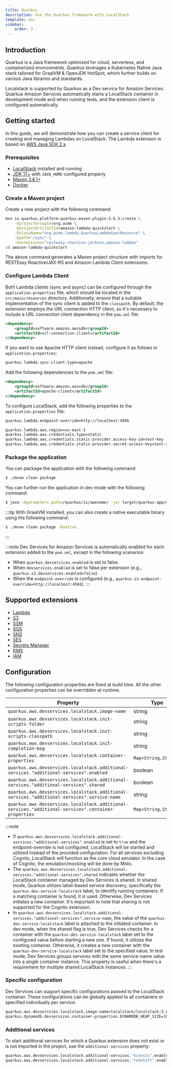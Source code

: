 ```yaml
---
title: Quarkus
description: Use the Quarkus framework with LocalStack
template: doc
sidebar:
    order: 3
---
```


## Introduction

Quarkus is a Java framework optimized for cloud, serverless, and containerized environments.
Quarkus leverages a Kubernetes Native Java stack tailored for GraalVM & OpenJDK HotSpot, which further builds on various Java libraries and standards.

Localstack is supported by Quarkus as a Dev service for Amazon Services.
Quarkus Amazon Services automatically starts a LocalStack container in development mode and when running tests, and the extension client is configured automatically.

## Getting started

In this guide, we will demonstrate how you can create a service client for creating and managing Lambdas on LocalStack.
The Lambda extension is based on [AWS Java SDK 2.x](https://docs.aws.amazon.com/sdk-for-java/v2/developer-guide/welcome.html).

### Prerequisites

- [LocalStack](/aws/getting-started/installation/) installed and running
- [JDK 17+](https://www.oracle.com/java/technologies/javase/jdk17-archive-downloads.html) with `JAVA_HOME` configured properly
- [Maven 3.8.1+](https://maven.apache.org/download.cgi)
- [Docker](https://docs.docker.com/get-docker/)

### Create a Maven project

Create a new project with the following command:

```bash
mvn io.quarkus.platform:quarkus-maven-plugin:3.6.3:create \
    -DprojectGroupId=org.acme \
    -DprojectArtifactId=amazon-lambda-quickstart \
    -DclassName="org.acme.lambda.QuarkusLambdaSyncResource" \
    -Dpath="/sync" \
    -Dextensions="resteasy-reactive-jackson,amazon-lambda"
cd amazon-lambda-quickstart
```

The above command generates a Maven project structure with imports for RESTEasy Reactive/JAX-RS and Amazon Lambda Client extensions.

### Configure Lambda Client

Both Lambda clients (sync and async) can be configured through the `application.properties` file, which should be located in the `src/main/resources` directory.
Additionally, ensure that a suitable implementation of the sync client is added to the `classpath`.
By default, the extension employs the URL connection HTTP client, so it's necessary to include a URL connection client dependency in the `pom.xml` file:

```xml
<dependency>
    <groupId>software.amazon.awssdk</groupId>
    <artifactId>url-connection-client</artifactId>
</dependency>
```

If you want to use Apache HTTP client instead, configure it as follows in `application.properties`:

```xml
quarkus.lambda.sync-client.type=apache
```

Add the following dependencies to the `pom.xml` file:

```xml
<dependency>
    <groupId>software.amazon.awssdk</groupId>
    <artifactId>apache-client</artifactId>
</dependency>
````

To configure LocalStack, add the following properties to the `application.properties` file:

```bash
quarkus.lambda.endpoint-override=http://localhost:4566 

quarkus.lambda.aws.region=us-east-1 
quarkus.lambda.aws.credentials.type=static 
quarkus.lambda.aws.credentials.static-provider.access-key-id=test-key
quarkus.lambda.aws.credentials.static-provider.secret-access-key=test-secret
```

### Package the application

You can package the application with the following command:

```bash
$ ./mvnw clean package
```

You can further run the application in dev mode with the following command:

```bash
$ java -Dparameters.path=/quarkus/is/awesome/ -jar target/quarkus-app/quarkus-run.jar
```

:::tip
With GraalVM installed, you can also create a native executable binary using the following command:

```bash
$ ./mvnw clean package -Dnative.
```
:::

:::note
Dev Services for Amazon Services is automatically enabled for each extension added to the `pom.xml`, except in the following scenarios:

- When `quarkus.devservices.enabled` is set to false.
- When `devservices.enabled` is set to false per extension (e.g., `quarkus.s3.devservices.enabled=false`).
- When the `endpoint-override` is configured (e.g., `quarkus.s3.endpoint-override=http://localhost:4566`).
:::

## Supported extensions

- [Lambda](https://docs.quarkiverse.io/quarkus-amazon-services/dev/amazon-lambda.html)
- [S3](https://docs.quarkiverse.io/quarkus-amazon-services/dev/amazon-s3.html)
- [SSM](https://docs.quarkiverse.io/quarkus-amazon-services/dev/amazon-ssm.html)
- [SQS](https://docs.quarkiverse.io/quarkus-amazon-services/dev/amazon-sqs.html)
- [SNS](https://docs.quarkiverse.io/quarkus-amazon-services/dev/amazon-sns.html)
- [SES](https://docs.quarkiverse.io/quarkus-amazon-services/dev/amazon-ses.html)
- [Secrets Manager](https://docs.quarkiverse.io/quarkus-amazon-services/dev/amazon-secretsmanager.html)
- [KMS](https://docs.quarkiverse.io/quarkus-amazon-services/dev/amazon-kms.html)
- [IAM](https://docs.quarkiverse.io/quarkus-amazon-services/dev/amazon-iam.html)

## Configuration

The following configuration properties are fixed at build time.
All the other configuration properties can be overridden at runtime.

| Property                                   | Type                   | Default                              |
|----------------------------------------------------------|------------------------|--------------------------------------|
| `quarkus.aws.devservices.localstack.image-name`           | string                 | `localstack/localstack:3.0.1`            |
| `quarkus.aws.devservices.localstack.init-scripts-folder`  | string                 |                                      |
| `quarkus.aws.devservices.localstack.init-scripts-classpath`| string                 |                                      |
| `quarkus.aws.devservices.localstack.init-completion-msg`  | string                 |                                      |
| `quarkus.aws.devservices.localstack.container-properties` | `Map<String,String>`  |                                      |
| `quarkus.aws.devservices.localstack.additional-services."additional-services".enabled` | boolean                |                                      |
| `quarkus.aws.devservices.localstack.additional-services."additional-services".shared`  | boolean                | `false`                              |
| `quarkus.aws.devservices.localstack.additional-services."additional-services".service-name` | string                 | `localstack`                         |
| `quarkus.aws.devservices.localstack.additional-services."additional-services".container-properties` | `Map<String,String>`  |                                      |

:::note
- If `quarkus.aws.devservices.localstack.additional-services."additional-services".enabled` is set to `true` and the endpoint-override is not configured, LocalStack will be started and utilized instead of the provided configuration.
  For all services excluding Cognito, LocalStack will function as the core cloud emulator.
   In the case of Cognito, the emulation/mocking will be done by Moto.
- The `quarkus.aws.devservices.localstack.additional-services."additional-services".shared` indicates whether the LocalStack container managed by Dev Services is shared.
  In shared mode, Quarkus utilizes label-based service discovery, specifically the `quarkus-dev-service-localstack` label, to identify running containers.
  If a matching container is found, it is used.
  Otherwise, Dev Services initiates a new container.
  It's important to note that sharing is not supported for the Cognito extension.
- In `quarkus.aws.devservices.localstack.additional-services."additional-services".service-name`, the value of the `quarkus-dev-service-localstack` label is attached to the initiated container.
  In dev mode, when the shared flag is true, Dev Services checks for a container with the `quarkus-dev-service-localstack` label set to the configured value before starting a new one.
  If found, it utilizes the existing container.
  Otherwise, it creates a new container with the `quarkus-dev-service-localstack` label set to the specified value.
  In test mode, Dev Services groups services with the same service-name value into a single container instance.
  This property is useful when there's a requirement for multiple shared LocalStack instances.
:::

### Specific configuration

Dev Services can support specific configurations passed to the LocalStack container.
These configurations can be globally applied to all containers or specified individually per service.

```bash
quarkus.aws.devservices.localstack.image-name=localstack/localstack:3.0.3
quarkus.dynamodb.devservices.container-properties.DYNAMODB_HEAP_SIZE=1G
```

### Additional services

To start additional services for which a Quarkus extension does not exist or is not imported in the project, use the `additional-services` property:

```bash
quarkus.aws.devservices.localstack.additional-services."kinesis".enabled=true
quarkus.aws.devservices.localstack.additional-services."redshift".enabled=true
```